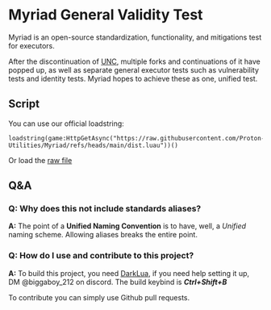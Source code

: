 # Myriad General Validity Test

Myriad is an open-source standardization, functionality, and mitigations test for executors.

After the discontinuation of [UNC](https://github.com/unified-naming-convention/NamingStandard), multiple forks and continuations of it have popped up, as well as separate general executor tests such as vulnerability tests and identity tests. Myriad hopes to achieve these as one, unified test.

## Script

You can use our official loadstring:

```luau
loadstring(game:HttpGetAsync("https://raw.githubusercontent.com/Proton-Utilities/Myriad/refs/heads/main/dist.luau"))()
```

Or load the [raw file](dist.luau)

## Q&A

### **Q:** Why does this not include standards aliases?

**A:** The point of a **Unified Naming Convention** is to have, well, a *Unified* naming scheme. Allowing aliases breaks the entire point.

### **Q:** How do I use and contribute to this project?

**A:** To build this project, you need [DarkLua](https://github.com/seaofvoices/darklua), if you need help setting it up, DM @biggaboy_212 on discord. The build keybind is ***Ctrl+Shift+B***

To contribute you can simply use Github pull requests.
